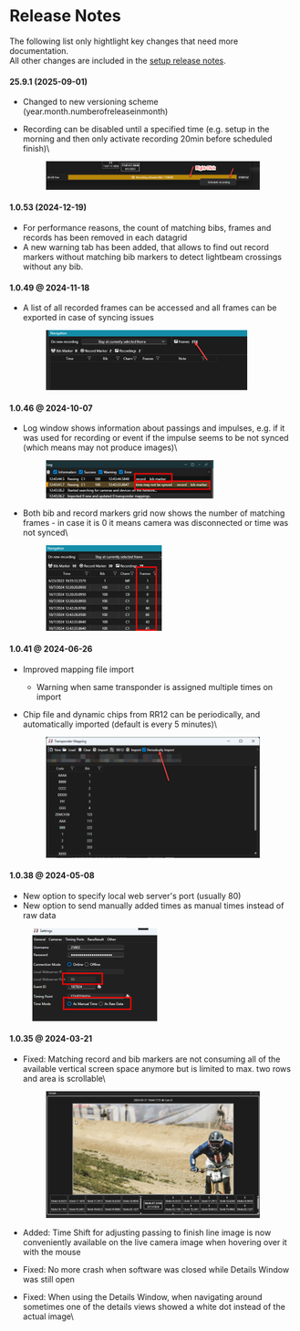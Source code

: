 # Release Notes

The following list only hightlight key changes that need more documentation. \
All other changes are included in the [setup release notes](https://downloads.dbnetsoft.com/idcampro/history.txt).

#### 25.9.1 (2025-09-01)

* Changed to new versioning scheme (year.month.numberofreleaseinmonth)
*   Recording can be disabled until a specified time (e.g. setup in the morning and then only activate recording 20min before scheduled finish)\


    <figure><img src=".gitbook/assets/image (7).png" alt="" width="375"><figcaption></figcaption></figure>

#### 1.0.53 (2024-12-19)

* For performance reasons, the count of matching bibs, frames and records has been removed in each datagrid
* A new warning tab has been added, that allows to find out record markers without matching bib markers to detect lightbeam crossings without any bib.

#### 1.0.49 @ 2024-11-18

*   A list of all recorded frames can be accessed and all frames can be exported in case of syncing issues

    <figure><img src=".gitbook/assets/image.png" alt="" width="353"><figcaption></figcaption></figure>

#### 1.0.46 @ 2024-10-07

*   Log window shows information about passings and impulses, e.g. if it was used for recording or event if the impulse seems to be not synced (which means may not produce images)\


    <figure><img src=".gitbook/assets/image (5).png" alt="" width="294"><figcaption></figcaption></figure>
*   Both bib and record markers grid now shows the number of matching frames - in case it is 0 it means camera was disconnected or time was not synced\


    <figure><img src=".gitbook/assets/image (1) (1) (1).png" alt="" width="203"><figcaption></figcaption></figure>

#### 1.0.41 @ 2024-06-26

* Improved mapping file import
  * Warning when same transponder is assigned multiple times on import
*   Chip file and dynamic chips from RR12 can be periodically, and automatically imported (default is every 5 minutes)\


    <figure><img src=".gitbook/assets/image (2) (1).png" alt="" width="375"><figcaption></figcaption></figure>

#### 1.0.38 @ 2024-05-08

* New option to specify local web server's port (usually 80)
* New option to send manually added times as manual times instead of raw data

<figure><img src=".gitbook/assets/image (1) (1) (1) (1).png" alt="" width="219"><figcaption></figcaption></figure>

#### 1.0.35 @ 2024-03-21

*   Fixed: Matching record and bib markers are not consuming all of the available vertical screen space anymore but is limited to max. two rows and area is scrollable\


    <figure><img src=".gitbook/assets/image (1) (1) (1) (1) (1).png" alt="" width="375"><figcaption></figcaption></figure>
* Added: Time Shift for adjusting passing to finish line image is now conveniently available on the live camera image when hovering over it with the mouse
* Fixed: No more crash when software was closed while Details Window was still open
* Fixed: When using the Details Window, when navigating around sometimes one of the details views showed a white dot instead of the actual image\
